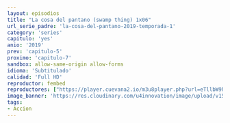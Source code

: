 ```yaml
---
layout: episodios
title: "La cosa del pantano (swamp thing) 1x06"
url_serie_padre: 'la-cosa-del-pantano-2019-temporada-1'
category: 'series'
capitulo: 'yes'
anio: '2019'
prev: 'capitulo-5'
proximo: 'capitulo-7'
sandbox: allow-same-origin allow-forms
idioma: 'Subtitulado'
calidad: 'Full HD'
reproductor: fembed
reproductores: ["https://player.cuevana2.io/m3u8player.php?url=eTllbW9hZHpYNURLejlaalg2T3BsYy9PMHNTV29hYWVuY3JYMEpHVm9LRm9uWlRYbTVKL201OXRYczZWMkpzPQ&sub=https://sub.cuevana2.io/vtt-sub/sub7/Swamp.Thing.S01E06.vtt"]
image_banner: 'https://res.cloudinary.com/u4innovation/image/upload/v1564461574/lacosa-banner_cihqgn.jpg'
tags:
- Accion
---
```












